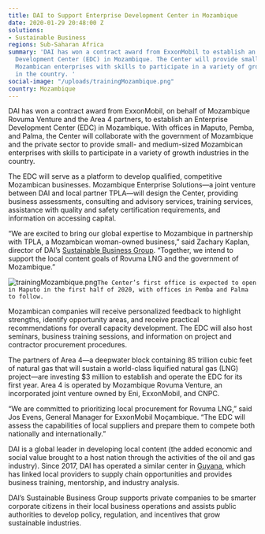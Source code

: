 ```yaml
---
title: DAI to Support Enterprise Development Center in Mozambique
date: 2020-01-29 20:48:00 Z
solutions:
- Sustainable Business
regions: Sub-Saharan Africa
summary: 'DAI has won a contract award from ExxonMobil to establish an Enterprise
  Development Center (EDC) in Mozambique. The Center will provide small- and medium-sized
  Mozambican enterprises with skills to participate in a variety of growth industries
  in the country. '
social-image: "/uploads/trainingMozambique.png"
country: Mozambique
---
```


DAI has won a contract award from ExxonMobil, on behalf of Mozambique Rovuma Venture and the Area 4 partners, to establish an Enterprise Development Center (EDC) in Mozambique. With offices in Maputo, Pemba, and Palma, the Center will collaborate with the government of Mozambique and the private sector to provide small- and medium-sized Mozambican enterprises with skills to participate in a variety of growth industries in the country. 

The EDC will serve as a platform to develop qualified, competitive Mozambican businesses. Mozambique Enterprise Solutions—a joint venture between DAI and local partner TPLA—will design the Center, providing business assessments, consulting and advisory services, training services, assistance with quality and safety certification requirements, and information on accessing capital.
 
“We are excited to bring our global expertise to Mozambique in partnership with TPLA, a Mozambican woman-owned business,” said Zachary Kaplan, director of DAI’s [Sustainable Business Group](https://www.dai.com/our-work/solutions/sustainable-business). “Together, we intend to support the local content goals of Rovuma LNG and the government of Mozambique.”

![trainingMozambique.png](/uploads/trainingMozambique.png)`The Center’s first office is expected to open in Maputo in the first half of 2020, with offices in Pemba and Palma to follow.`

Mozambican companies will receive personalized feedback to highlight strengths, identify opportunity areas, and receive practical recommendations for overall capacity development. The EDC will also host seminars, business training sessions, and information on project and contractor procurement procedures. 

The partners of Area 4—a deepwater block containing 85 trillion cubic feet of natural gas that will sustain a world-class liquified natural gas (LNG) project—are investing $3 million to establish and operate the EDC for its first year. Area 4 is operated by Mozambique Rovuma Venture, an incorporated joint venture owned by Eni, ExxonMobil, and CNPC. 

“We are committed to prioritizing local procurement for Rovuma LNG,” said Jos Evens, General Manager for ExxonMobil Moçambique. “The EDC will assess the capabilities of local suppliers and prepare them to compete both nationally and internationally.”

DAI is a global leader in developing local content (the added economic and social value brought to a host nation through the activities of the oil and gas industry). Since 2017, DAI has operated a similar center in [Guyana](https://www.dai.com/our-work/projects/guyana-centre-for-local-business-development), which has linked local providers to supply chain opportunities and provides business training, mentorship, and industry analysis.

DAI’s Sustainable Business Group supports private companies to be smarter corporate citizens in their local business operations and assists public authorities to develop policy, regulation, and incentives that grow sustainable industries.